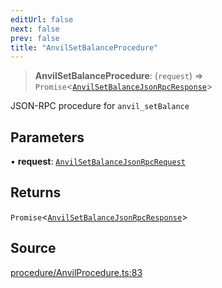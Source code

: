 ```yaml
---
editUrl: false
next: false
prev: false
title: "AnvilSetBalanceProcedure"
---
```


> **AnvilSetBalanceProcedure**: (`request`) => `Promise`\<[`AnvilSetBalanceJsonRpcResponse`](/reference/tevm/procedures-types/type-aliases/anvilsetbalancejsonrpcresponse/)\>

JSON-RPC procedure for `anvil_setBalance`

## Parameters

• **request**: [`AnvilSetBalanceJsonRpcRequest`](/reference/tevm/procedures-types/type-aliases/anvilsetbalancejsonrpcrequest/)

## Returns

`Promise`\<[`AnvilSetBalanceJsonRpcResponse`](/reference/tevm/procedures-types/type-aliases/anvilsetbalancejsonrpcresponse/)\>

## Source

[procedure/AnvilProcedure.ts:83](https://github.com/evmts/tevm-monorepo/blob/main/packages/procedures-types/src/procedure/AnvilProcedure.ts#L83)
